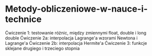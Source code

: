 # Metody-obliczeniowe-w-nauce-i-technice
Ćwiczenie 1: testowanie różnic, między zmiennymi float, double i long double
Ćwiczenie 2a: interpolacja Lagrange'a wzorami Newtona i Lagrange'a
Ćwiczenie 2b: interpolacja Hermite'a
Ćwiczenie 3: funkcje sklejane drugiego i trzeciego stopnia
